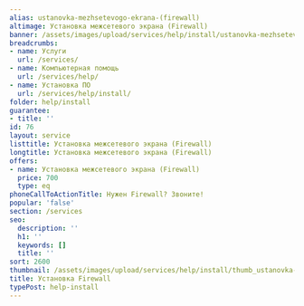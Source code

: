 ```yaml
---
alias: ustanovka-mezhsetevogo-ekrana-(firewall)
altimage: Установка межсетевого экрана (Firewall)
banner: /assets/images/upload/services/help/install/ustanovka-mezhsetevogo-ekrana-(firewall).jpg
breadcrumbs:
- name: Услуги
  url: /services/
- name: Компьютерная помощь
  url: /services/help/
- name: Установка ПО
  url: /services/help/install/
folder: help/install
guarantee:
- title: ''
id: 76
layout: service
listtitle: Установка межсетевого экрана (Firewall)
longtitle: Установка межсетевого экрана (Firewall)
offers:
- name: Установка межсетевого экрана (Firewall)
  price: 700
  type: eq
phoneCallToActionTitle: Нужен Firewall? Звоните!
popular: 'false'
section: /services
seo:
  description: ''
  h1: ''
  keywords: []
  title: ''
sort: 2600
thumbnail: /assets/images/upload/services/help/install/thumb_ustanovka-mezhsetevogo-ekrana-(firewall).jpg
title: Установка Firewall
typePost: help-install
---
```

